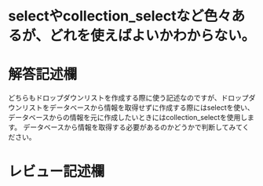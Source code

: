 # selectやcollection_selectなど色々あるが、どれを使えばよいかわからない。
# 解答記述欄
どちらもドロップダウンリストを作成する際に使う記述なのですが、ドロップダウンリストをデータベースから情報を取得せずに作成する際にはselectを使い、データベースからの情報を元に作成したいときにはcollection_selectを使用します。
データベースから情報を取得する必要があるのかどうかで判断してみてください。


# レビュー記述欄
